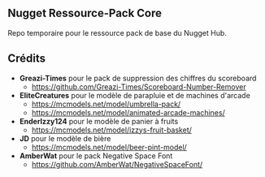 ## Nugget Ressource-Pack Core
Repo temporaire pour le ressource pack de base du Nugget Hub.

## Crédits

- **Greazi-Times** pour le pack de suppression des chiffres du scoreboard
    - https://github.com/Greazi-Times/Scoreboard-Number-Remover
- **EliteCreatures** pour le modèle de parapluie et de machines d'arcade
    - https://mcmodels.net/model/umbrella-pack/
    - https://mcmodels.net/model/animated-arcade-machines/
- **EnderIzzy124** pour le modèle de panier à fruits
    - https://mcmodels.net/model/izzys-fruit-basket/
- **JD** pour le modèle de bière
    - https://mcmodels.net/model/beer-pint-model/
- **AmberWat** pour le pack Negative Space Font
    - https://github.com/AmberWat/NegativeSpaceFont/